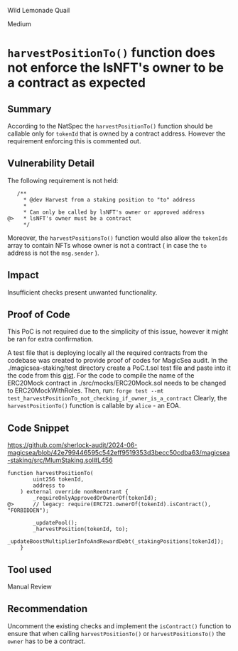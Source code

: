 Wild Lemonade Quail

Medium

# `harvestPositionTo()` function does not enforce the lsNFT's owner to be a contract as expected

## Summary
According to the NatSpec the `harvestPositionTo()` function should be callable only for `tokenId` that is owned by a contract address. However the requirement enforcing this is commented out.
## Vulnerability Detail
The following requirement is not held:
```solidity
   /**
     * @dev Harvest from a staking position to "to" address
     *
     * Can only be called by lsNFT's owner or approved address
@>   * lsNFT's owner must be a contract
     */
```
Moreover, the `harvestPositionsTo()` function would also allow the `tokenIds` array to contain NFTs whose owner is not a contract ( in case the `to` address is not the `msg.sender` ).
## Impact
Insufficient checks present unwanted functionality. 
## Proof of Code
This PoC is not required due to the simplicity of this issue, however it might be ran for extra confirmation. 

A test file that is deploying locally all the required contracts from the codebase was created to provide proof of codes for MagicSea audit. In the ./magicsea-staking/test directory create a PoC.t.sol test file and paste into it the code from this [gist](https://gist.github.com/bbl4de/fbc6bba016f3bd876a12d0b06b7d78b8). For the code to compile the name of the ERC20Mock contract in ./src/mocks/ERC20Mock.sol needs to be changed to ERC20MockWithRoles. Then, run:
`forge test --mt test_harvestPositionTo_not_checking_if_owner_is_a_contract`
Clearly, the `harvestPositionTo()` function is callable by `alice` - an EOA.

## Code Snippet
https://github.com/sherlock-audit/2024-06-magicsea/blob/42e799446595c542eff9519353d3becc50cdba63/magicsea-staking/src/MlumStaking.sol#L456
```solidity
function harvestPositionTo(
        uint256 tokenId,
        address to
    ) external override nonReentrant {
        _requireOnlyApprovedOrOwnerOf(tokenId);
@>      // legacy: require(ERC721.ownerOf(tokenId).isContract(), "FORBIDDEN");

        _updatePool();
        _harvestPosition(tokenId, to);
        _updateBoostMultiplierInfoAndRewardDebt(_stakingPositions[tokenId]);
    }
```
## Tool used

Manual Review

## Recommendation
Uncomment the existing checks and implement the `isContract()` function to ensure that when calling `harvestPositionTo()` or `harvestPositionsTo()` the `owner` has to be a contract.
